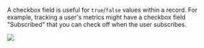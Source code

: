 [comment]: # ($page_title=Checkbox)

A checkbox field is useful for `true`/`false` values within a record. For example, tracking a user's metrics might have a checkbox field "Subscribed" that you can check off when the user subscribes.

![](https://gblobscdn.gitbook.com/assets%2F-LQ08RFAKZvFADEiXKFy%2F-MG4eDOREo87b09XIs-C%2F-MG5dAZKHmEe9ZjxW2gH%2Fimage.png?alt=media&token=5f63c8c5-e456-41dd-b5c6-c65e273a09e8)



